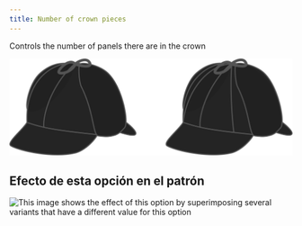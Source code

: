 ```yaml
---
title: Number of crown pieces
---
```


Controls the number of panels there are in the crown

![Illustration showing the effect of this option](gores.svg)


## Efecto de esta opción en el patrón
![This image shows the effect of this option by superimposing several variants that have a different value for this option](holmes_gorenumber_sample.svg "Effect of this option on the pattern")
